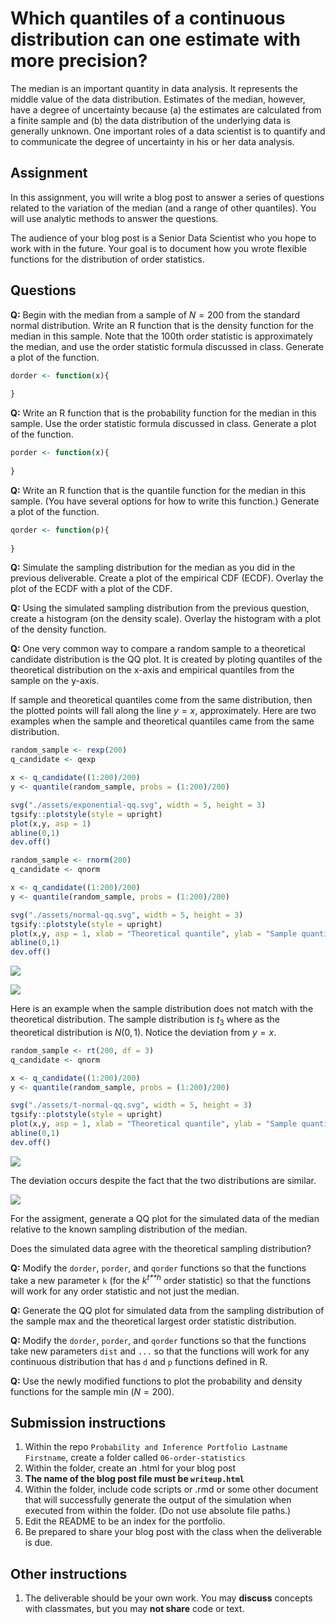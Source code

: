 Which quantiles of a continuous distribution can one estimate with more precision?
==================================================================================

The median is an important quantity in data analysis. It represents the middle value of the data distribution. Estimates of the median, however, have a degree of uncertainty because (a) the estimates are calculated from a finite sample and (b) the data distribution of the underlying data is generally unknown. One important roles of a data scientist is to quantify and to communicate the degree of uncertainty in his or her data analysis.

Assignment
----------

In this assignment, you will write a blog post to answer a series of questions related to the variation of the median (and a range of other quantiles). You will use analytic methods to answer the questions.

The audience of your blog post is a Senior Data Scientist who you hope to work with in the future. Your goal is to document how you wrote flexible functions for the distribution of order statistics.

Questions
---------

**Q:** Begin with the median from a sample of *N* = 200 from the standard normal distribution. Write an R function that is the density function for the median in this sample. Note that the 100th order statistic is approximately the median, and use the order statistic formula discussed in class. Generate a plot of the function.

``` r
dorder <- function(x){
  
}
```

**Q:** Write an R function that is the probability function for the median in this sample. Use the order statistic formula discussed in class. Generate a plot of the function.

``` r
porder <- function(x){
  
}
```

**Q:** Write an R function that is the quantile function for the median in this sample. (You have several options for how to write this function.) Generate a plot of the function.

``` r
qorder <- function(p){
  
}
```

**Q:** Simulate the sampling distribution for the median as you did in the previous deliverable. Create a plot of the empirical CDF (ECDF). Overlay the plot of the ECDF with a plot of the CDF.

**Q:** Using the simulated sampling distribution from the previous question, create a histogram (on the density scale). Overlay the histogram with a plot of the density function.

**Q:** One very common way to compare a random sample to a theoretical candidate distribution is the QQ plot. It is created by ploting quantiles of the theoretical distribution on the x-axis and empirical quantiles from the sample on the y-axis.

If sample and theoretical quantiles come from the same distribution, then the plotted points will fall along the line *y* = *x*, approximately. Here are two examples when the sample and theoretical quantiles came from the same distribution.

``` r
random_sample <- rexp(200)
q_candidate <- qexp

x <- q_candidate((1:200)/200)
y <- quantile(random_sample, probs = (1:200)/200)

svg("./assets/exponential-qq.svg", width = 5, height = 3)
tgsify::plotstyle(style = upright)
plot(x,y, asp = 1)
abline(0,1)
dev.off()
```

``` r
random_sample <- rnorm(200)
q_candidate <- qnorm

x <- q_candidate((1:200)/200)
y <- quantile(random_sample, probs = (1:200)/200)

svg("./assets/normal-qq.svg", width = 5, height = 3)
tgsify::plotstyle(style = upright)
plot(x,y, asp = 1, xlab = "Theoretical quantile", ylab = "Sample quantile")
abline(0,1)
dev.off()
```

![](./assets/exponential-qq.svg)

![](./assets/normal-qq.svg)

Here is an example when the sample distribution does not match with the theoretical distribution. The sample distribution is *t*<sub>3</sub> where as the theoretical distribution is *N*(0, 1). Notice the deviation from *y* = *x*.

``` r
random_sample <- rt(200, df = 3)
q_candidate <- qnorm

x <- q_candidate((1:200)/200)
y <- quantile(random_sample, probs = (1:200)/200)

svg("./assets/t-normal-qq.svg", width = 5, height = 3)
tgsify::plotstyle(style = upright)
plot(x,y, asp = 1, xlab = "Theoretical quantile", ylab = "Sample quantile")
abline(0,1)
dev.off()
```

![](./assets/t-normal-qq.svg)

The deviation occurs despite the fact that the two distributions are similar.

![](./assets/normal-v-t.svg)

For the assigment, generate a QQ plot for the simulated data of the median relative to the known sampling distribution of the median.

Does the simulated data agree with the theoretical sampling distribution?

**Q:** Modify the `dorder`, `porder`, and `qorder` functions so that the functions take a new parameter `k` (for the *k*<sup>*t**h*</sup> order statistic) so that the functions will work for any order statistic and not just the median.

**Q:** Generate the QQ plot for simulated data from the sampling distribution of the sample max and the theoretical largest order statistic distribution.

**Q:** Modify the `dorder`, `porder`, and `qorder` functions so that the functions take new parameters `dist` and `...` so that the functions will work for any continuous distribution that has `d` and `p` functions defined in R.

**Q:** Use the newly modified functions to plot the probability and density functions for the sample min (*N* = 200).

Submission instructions
-----------------------

1.  Within the repo `Probability and Inference Portfolio Lastname Firstname`, create a folder called `06-order-statistics`
2.  Within the folder, create an .html for your blog post
3.  **The name of the blog post file must be `writeup.html`**
4.  Within the folder, include code scripts or .rmd or some other document that will successfully generate the output of the simulation when executed from within the folder. (Do not use absolute file paths.)
5.  Edit the README to be an index for the portfolio.
6.  Be prepared to share your blog post with the class when the deliverable is due.

Other instructions
------------------

1.  The deliverable should be your own work. You may **discuss** concepts with classmates, but you may **not share** code or text.
